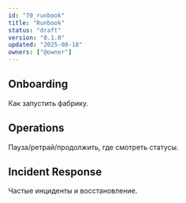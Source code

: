 ```yaml
---
id: "70_runbook"
title: "Runbook"
status: "draft"
version: "0.1.0"
updated: "2025-08-18"
owners: ["@owner"]
---
```


## Onboarding
Как запустить фабрику.

## Operations
Пауза/ретрай/продолжить, где смотреть статусы.

## Incident Response
Частые инциденты и восстановление.
